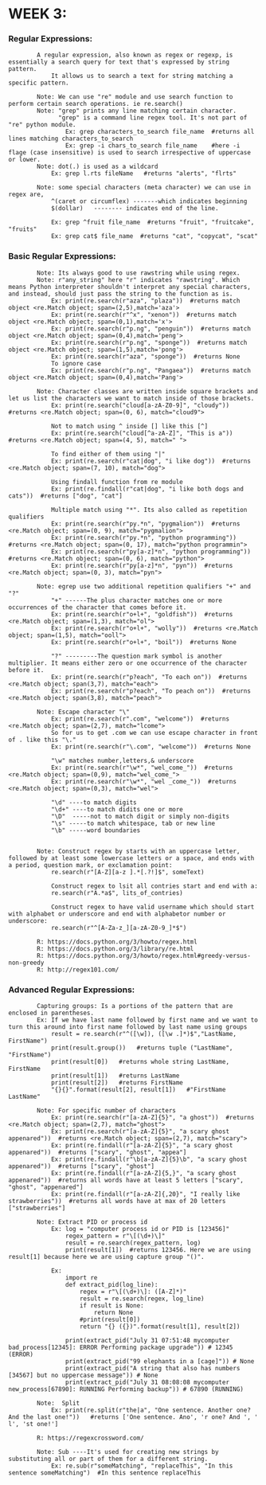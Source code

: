 # WEEK 3:
### Regular Expressions:
			A regular expression, also known as regex or regexp, is essentially a search query for text that's expressed by string pattern.
				It allows us to search a text for string matching a specific pattern.
				
			Note: We can use "re" module and use search function to perform certain search operations. ie re.search()
			Note: "grep" prints any line matching certain character.
				  "grep" is a command line regex tool. It's not part of "re" python module.
					Ex: grep characters_to_search file_name  #returns all lines matching characters_to_search
					Ex: grep -i chars_to_search file_name    #here -i flage (case insensitive) is used to search irrespective of uppercase or lower.
			Note: dot(.) is used as a wildcard
				Ex: grep l.rts fileName   #returns "alerts", "flrts"
				
			Note: some special characters (meta character) we can use in regex are,
				^(caret or circumflex) -------which indicates beginning
				$(dollar)   -------- indicates end of the line.	
				
				Ex: grep ^fruit file_name  #returns "fruit", "fruitcake", "fruits"
				Ex: grep cat$ file_name  #returns "cat", "copycat", "scat"	
				
### Basic Regular Expressions:
			Note: Its always good to use rawstring while using regex.
			Note: r"any_string" here "r" indicates "rawstring". Which means Python interpreter shouldn't interpret any special characters, and instead, should just pass the string to the function as is.
				Ex: print(re.search(r"aza", "plaza"))  #returns match object <re.Match object; span=(2,5),match='aza'>
				Ex: print(re.search(r"^x", "xenon"))  #returns match object <re.Match object; span=(0,1),match='x'>
				Ex: print(re.search(r"p.ng", "penguin"))  #returns match object <re.Match object; span=(0,4),match='peng'>
				Ex: print(re.search(r"p.ng", "sponge"))  #returns match object <re.Match object; span=(1,5),match='pong'>
				Ex: print(re.search(r"aza", "sponge"))  #returns None
				To ignore case
				Ex: print(re.search(r"p.ng", "Pangaea"))  #returns match object <re.Match object; span=(0,4),match='Pang'>
			
			Note: Character classes are written inside square brackets and let us list the characters we want to match inside of those brackets.
				Ex: print(re.search("cloud[a-zA-Z0-9]", "cloudy"))  #returns <re.Match object; span=(0, 6), match="cloud9">
				
				Not to match using ^ inside [] like this [^]
				Ex: print(re.search("cloud[^a-zA-Z]", "This is a"))  #returns <re.Match object; span=(4, 5), match=" ">
				
				To find either of them using "|"
				Ex: print(re.search(r"cat|dog", "i like dog"))  #returns <re.Match object; span=(7, 10), match="dog">
				
				Using findall function from re module
				Ex: print(re.findall(r"cat|dog", "i like both dogs and cats"))  #returns ["dog", "cat"]
				
				Multiple match using "*". Its also called as repetition qualifiers
				Ex: print(re.search(r"py.*n", "pygmalion"))  #returns <re.Match object; span=(0, 9), match="pygmalion">
				Ex: print(re.search(r"py.*n", "python programming"))  #returns <re.Match object; span=(0, 17), match="python programmin">
				Ex: print(re.search(r"py[a-z]*n", "python programming"))  #returns <re.Match object; span=(0, 6), match="python">
				Ex: print(re.search(r"py[a-z]*n", "pyn"))  #returns <re.Match object; span=(0, 3), match="pyn">
			
			Note: egrep use two additional repetition qualifiers "+" and "?"
				"+" ------The plus character matches one or more occurrences of the character that comes before it.
				Ex: print(re.search(r"o+l+", "goldfish"))  #returns <re.Match object; span=(1,3), match="ol">
				Ex: print(re.search(r"o+l+", "wolly"))  #returns <re.Match object; span=(1,5), match="ooll">
				Ex: print(re.search(r"o+l+", "boil"))  #returns None
				
				"?" ---------The question mark symbol is another multiplier. It means either zero or one occurrence of the character before it.
				Ex: print(re.search(r"p?each", "To each on"))  #returns <re.Match object; span(3,7), match="each">
				Ex: print(re.search(r"p?each", "To peach on"))  #returns <re.Match object; span(3,8), match="peach">
				
			Note: Escape character "\"
				Ex: print(re.search(r".com", "welcome"))  #returns <re.Match object; span=(2,7), match="lcome">
				So for us to get .com we can use escape character in front of . like this "\."
				Ex: print(re.search(r"\.com", "welcome"))  #returns None
				
				"\w" matches number,letters,& underscore
				Ex: print(re.search(r"\w*", "wel_come_"))  #returns <re.Match object; span=(0,9), match="wel_come_">
				Ex: print(re.search(r"\w*", "wel _come_"))  #returns <re.Match object; span=(0,3), match="wel">
				
				"\d" ----to match digits
				"\d+" ----to match didits one or more
				"\D"  -----not to match digit or simply non-digits
				"\s" -----to match whitespace, tab or new line
				"\b" -----word boundaries
	
			
			Note: Construct regex by starts with an uppercase letter, followed by at least some lowercase letters or a space, and ends with a period, question mark, or exclamation point:
				re.search(r"[A-Z][a-z ].*[.?!]$", someText)
				
				Construct regex to lsit all contries start and end with a:
				re.search(r"A.*a$", lits_of_contries)
				
				Construct regex to have valid username which should start with alphabet or underscore and end with alphabetor number or underscore:
				re.search(r"^[A-Za-z_][a-zA-Z0-9_]*$")
				
			R: https://docs.python.org/3/howto/regex.html
			R: https://docs.python.org/3/library/re.html
			R: https://docs.python.org/3/howto/regex.html#greedy-versus-non-greedy
			R: http://regex101.com/	
				
				
### Advanced Regular Expressions:
			Capturing groups: Is a portions of the pattern that are enclosed in parentheses.
			Ex: If we have last name followed by first name and we want to turn this around into first name followed by last name using groups
				result = re.search(r"^([\w]), ([\w .]*)$","LastName, FirstName")
				print(result.group())   #returns tuple ("LastName", "FirstName")
				print(result[0])   #returns whole string LastName, FirstName
				print(result[1])   #returns LastName
				print(result[2])   #returns FirstName
				"{}{}".format(result[2], result[1])   #"FirstName LastName"
				
			Note: For specific number of characters
				Ex: print(re.search(r"[a-zA-Z]{5}", "a ghost"))  #returns <re.Match object; span=(2,7), match="ghost">
				Ex: print(re.search(r"[a-zA-Z]{5}", "a scary ghost appenared"))  #returns <re.Match object; span=(2,7), match="scary">
				Ex: print(re.findall(r"[a-zA-Z]{5}", "a scary ghost appenared"))  #returns ["scary", "ghost", "appea"]
				Ex: print(re.findall(r"\b[a-zA-Z]{5}\b", "a scary ghost appenared"))  #returns ["scary", "ghost"]
				Ex: print(re.findall(r"[a-zA-Z]{5,}", "a scary ghost appenared"))  #returns all words have at least 5 letters ["scary", "ghost", "appenared"]
				Ex: print(re.findall(r"[a-zA-Z]{,20}", "I really like strawberries"))  #returns all words have at max of 20 letters ["strawberries"]  
			
			Note: Extract PID or process id
				Ex: log = "computer process id or PID is [123456]"
					regex_pattern = r"\[(\d+)\]"
					result = re.search(regex_pattern, log)
					print(result[1])  #returns 123456. Here we are using result[1] because here we are using capture group "()".
					
				Ex:
					import re
					def extract_pid(log_line):
						regex = r"\[(\d+)\]: ([A-Z]*)"
						result = re.search(regex, log_line)
						if result is None:
							return None
						#print(result[0])
						return "{} ({})".format(result[1], result[2])
					
					print(extract_pid("July 31 07:51:48 mycomputer bad_process[12345]: ERROR Performing package upgrade")) # 12345 (ERROR)
					print(extract_pid("99 elephants in a [cage]")) # None
					print(extract_pid("A string that also has numbers [34567] but no uppercase message")) # None
					print(extract_pid("July 31 08:08:08 mycomputer new_process[67890]: RUNNING Performing backup")) # 67890 (RUNNING)
					
			Note:  Split
				Ex: print(re.split(r"the|a", "One sentence. Another one? And the last one!"))   #returns ['One sentence. Ano', 'r one? And ', ' l', 'st one!']
				
			R: https://regexcrossword.com/
			
			Note: Sub ----It's used for creating new strings by substituting all or part of them for a different string.
				Ex: re.sub(r"someMatching", "replaceThis", "In this sentence someMatching")  #In this sentence replaceThis
